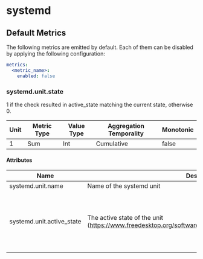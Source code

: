 [comment]: <> (Code generated by mdatagen. DO NOT EDIT.)

# systemd

## Default Metrics

The following metrics are emitted by default. Each of them can be disabled by applying the following configuration:

```yaml
metrics:
  <metric_name>:
    enabled: false
```

### systemd.unit.state

1 if the check resulted in active_state matching the current state, otherwise 0.

| Unit | Metric Type | Value Type | Aggregation Temporality | Monotonic |
| ---- | ----------- | ---------- | ----------------------- | --------- |
| 1 | Sum | Int | Cumulative | false |

#### Attributes

| Name | Description | Values | Optional |
| ---- | ----------- | ------ | -------- |
| systemd.unit.name | Name of the systemd unit | Any Str | false |
| systemd.unit.active_state | The active state of the unit (https://www.freedesktop.org/software/systemd/man/latest/systemd.html#Units) | Str: ``active``, ``reloading``, ``inactive``, ``failed``, ``activating``, ``deactivating``, ``maintenance``, ``refreshing`` | false |
